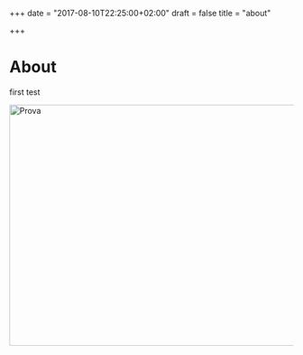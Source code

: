 +++
date = "2017-08-10T22:25:00+02:00"
draft = false
title = "about"

+++

# About

first test

<a data-flickr-embed="true"  href="https://www.flickr.com/photos/157885435@N07/albums/72157684866266771" title="Prova"><img src="https://farm5.staticflickr.com/4397/36170997820_9a86d436d3_z.jpg" width="640" height="427" alt="Prova"></a><script async src="//embedr.flickr.com/assets/client-code.js" charset="utf-8"></script>